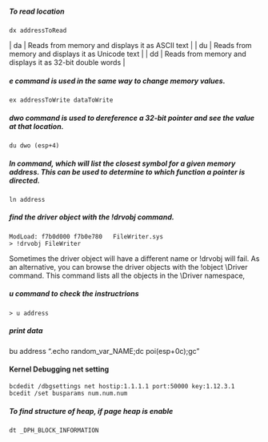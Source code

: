 


##### To read location
```
dx addressToRead
```

| da  | Reads from memory and displays it as ASCII text   |
| du  | Reads from memory and displays it as Unicode text  |
| dd  | Reads from memory and displays it as 32-bit double words   |

#####  *e* command is used in the same way to change memory values. 
```
ex addressToWrite dataToWrite
```
##### *dwo* command is used to dereference a 32-bit pointer and see the value at that location.

```
du dwo (esp+4)
```

##### *ln* command, which will list the closest symbol for a given memory address. This can be used to determine to which function a pointer is directed.
```
ln address
```


##### find the driver object with the *!drvobj* command.
```
ModLoad: f7b0d000 f7b0e780   FileWriter.sys
> !drvobj FileWriter
```
Sometimes the driver object will have a different name or !drvobj will fail. As an alternative, you can browse the driver objects with the !object \Driver command. This command lists all the objects in the \Driver namespace, 

##### *u* command to check the instructrions
```
> u address
```

##### print data

bu address “.echo random_var_NAME;dc poi(esp+0c);gc”


#### Kernel Debugging net setting
```
bcdedit /dbgsettings net hostip:1.1.1.1 port:50000 key:1.12.3.1
bcedit /set busparams num.num.num
```

##### To find structure of heap, if page heap is enable 
```
dt _DPH_BLOCK_INFORMATION  
```

